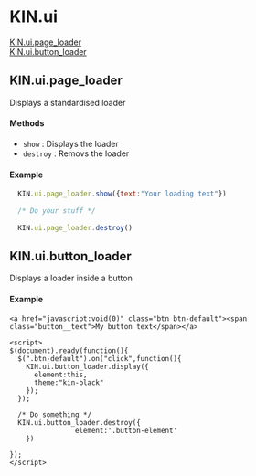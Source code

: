 # KIN.ui

[KIN.ui.page_loader](#kinuipage_loader)<br />
[KIN.ui.button_loader](#kinuibutton_loader)

## KIN.ui.page_loader
Displays a standardised loader

#### Methods
* `show` : Displays the loader
* `destroy` : Removs the loader

#### Example
```javascript
  KIN.ui.page_loader.show({text:"Your loading text"})
  
  /* Do your stuff */ 
  
  KIN.ui.page_loader.destroy()  
```

## KIN.ui.button_loader
Displays a loader inside a button

#### Example
```
<a href="javascript:void(0)" class="btn btn-default"><span class="button__text">My button text</span></a>

<script>
$(document).ready(function(){
  $(".btn-default").on("click",function(){
    KIN.ui.button_loader.display({
      element:this,
      theme:"kin-black"
    });
  });
  
  /* Do something */
  KIN.ui.button_loader.destroy({  
				element:'.button-element'
	})
  
});
</script>

```
